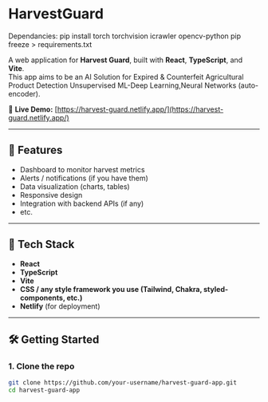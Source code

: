 # HarvestGuard

Dependancies:
pip install torch torchvision icrawler opencv-python
pip freeze > requirements.txt

A web application for **Harvest Guard**, built with **React**, **TypeScript**, and **Vite**.  
This app aims to be an AI Solution for Expired & Counterfeit Agricultural Product Detection
Unsupervised ML-Deep Learning,Neural Networks (auto-encoder).

🔗 **Live Demo:** [https://harvest-guard.netlify.app/](https://harvest-guard.netlify.app/)

---

## 🚀 Features

- Dashboard to monitor harvest metrics  
- Alerts / notifications (if you have them)  
- Data visualization (charts, tables)  
- Responsive design  
- Integration with backend APIs (if any)  
- etc.

---

## 🧰 Tech Stack

- **React**  
- **TypeScript**  
- **Vite**  
- **CSS / any style framework you use (Tailwind, Chakra, styled-components, etc.)**  
- **Netlify** (for deployment)  

---

## 🛠️ Getting Started

### 1. Clone the repo

```bash
git clone https://github.com/your-username/harvest-guard-app.git
cd harvest-guard-app
